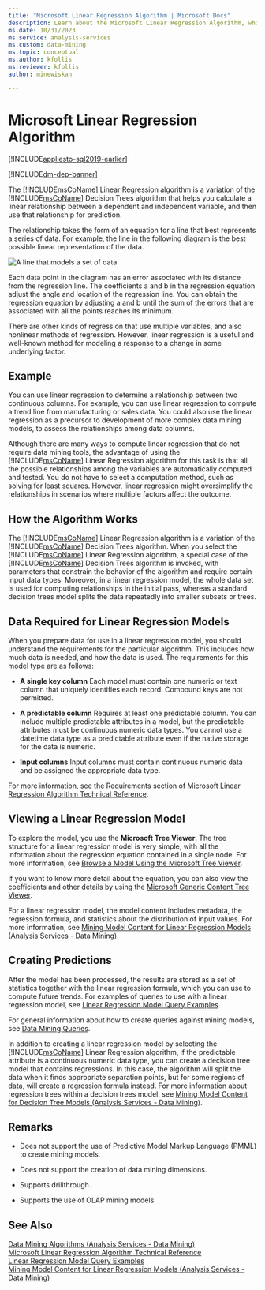 ```yaml
---
title: "Microsoft Linear Regression Algorithm | Microsoft Docs"
description: Learn about the Microsoft Linear Regression Algorithm, which calculates a linear relationship between a dependent and independent variable for prediction.
ms.date: 10/31/2023
ms.service: analysis-services
ms.custom: data-mining
ms.topic: conceptual
ms.author: kfollis
ms.reviewer: kfollis
author: minewiskan

---
```

# Microsoft Linear Regression Algorithm
[!INCLUDE[appliesto-sql2019-earlier](../includes/appliesto-sql2019-earlier.md)]

[!INCLUDE[dm-dep-banner](../includes/dm-dep-banner.md)]

  The [!INCLUDE[msCoName](../includes/msconame-md.md)] Linear Regression algorithm is a variation of the [!INCLUDE[msCoName](../includes/msconame-md.md)] Decision Trees algorithm that helps you calculate a linear relationship between a dependent and independent variable, and then use that relationship for prediction.  
  
 The relationship takes the form of an equation for a line that best represents a series of data. For example, the line in the following diagram is the best possible linear representation of the data.  
  
 ![A line that models a set of data](../../analysis-services/data-mining/media/linear-regression.png "A line that models a set of data")  
  
 Each data point in the diagram has an error associated with its distance from the regression line. The coefficients a and b in the regression equation adjust the angle and location of the regression line. You can obtain the regression equation by adjusting a and b until the sum of the errors that are associated with all the points reaches its minimum.  
  
 There are other kinds of regression that use multiple variables, and also nonlinear methods of regression. However, linear regression is a useful and well-known method for modeling a response to a change in some underlying factor.  
  
## Example  
 You can use linear regression to determine a relationship between two continuous columns. For example, you can use linear regression to compute a trend line from manufacturing or sales data. You could also use the linear regression as a precursor to development of more complex data mining models, to assess the relationships among data columns.  
  
 Although there are many ways to compute linear regression that do not require data mining tools, the advantage of using the [!INCLUDE[msCoName](../includes/msconame-md.md)] Linear Regression algorithm for this task is that all the possible relationships among the variables are automatically computed and tested. You do not have to select a computation method, such as solving for least squares. However, linear regression might oversimplify the relationships in scenarios where multiple factors affect the outcome.  
  
## How the Algorithm Works  
 The [!INCLUDE[msCoName](../includes/msconame-md.md)] Linear Regression algorithm is a variation of the [!INCLUDE[msCoName](../includes/msconame-md.md)] Decision Trees algorithm. When you select the [!INCLUDE[msCoName](../includes/msconame-md.md)] Linear Regression algorithm, a special case of the [!INCLUDE[msCoName](../includes/msconame-md.md)] Decision Trees algorithm is invoked, with parameters that constrain the behavior of the algorithm and require certain input data types. Moreover, in a linear regression model, the whole data set is used for computing relationships in the initial pass, whereas a standard decision trees model splits the data repeatedly into smaller subsets or trees.  
  
## Data Required for Linear Regression Models  
 When you prepare data for use in a linear regression model, you should understand the requirements for the particular algorithm. This includes how much data is needed, and how the data is used. The requirements for this model type are as follows:  
  
-   **A single key column** Each model must contain one numeric or text column that uniquely identifies each record. Compound keys are not permitted.  
  
-   **A predictable column** Requires at least one predictable column. You can include multiple predictable attributes in a model, but the predictable attributes must be continuous numeric data types. You cannot use a datetime data type as a predictable attribute even if the native storage for the data is numeric.  
  
-   **Input columns** Input columns must contain continuous numeric data and be assigned the appropriate data type.  
  
 For more information, see the Requirements section of [Microsoft Linear Regression Algorithm Technical Reference](../../analysis-services/data-mining/microsoft-linear-regression-algorithm-technical-reference.md).  
  
## Viewing a Linear Regression Model  
 To explore the model, you use the **Microsoft Tree Viewer**. The tree structure for a linear regression model is very simple, with all the information about the regression equation contained in a single node. For more information, see [Browse a Model Using the Microsoft Tree Viewer](../../analysis-services/data-mining/browse-a-model-using-the-microsoft-tree-viewer.md).  
  
 If you want to know more detail about the equation, you can also view the coefficients and other details by using the [Microsoft Generic Content Tree Viewer](../../analysis-services/data-mining/browse-a-model-using-the-microsoft-generic-content-tree-viewer.md).  
  
 For a linear regression model, the model content includes metadata, the regression formula, and statistics about the distribution of input values. For more information, see [Mining Model Content for Linear Regression Models &#40;Analysis Services - Data Mining&#41;](../../analysis-services/data-mining/mining-model-content-for-linear-regression-models-analysis-services-data-mining.md).  
  
## Creating Predictions  
 After the model has been processed, the results are stored as a set of statistics together with the linear regression formula, which you can use to compute future trends. For examples of queries to use with a linear regression model, see [Linear Regression Model Query Examples](../../analysis-services/data-mining/linear-regression-model-query-examples.md).  
  
 For general information about how to create queries against mining models, see [Data Mining Queries](../../analysis-services/data-mining/data-mining-queries.md).  
  
 In addition to creating a linear regression model by selecting the [!INCLUDE[msCoName](../includes/msconame-md.md)] Linear Regression algorithm, if the predictable attribute is a continuous numeric data type, you can create a decision tree model that contains regressions. In this case, the algorithm will split the data when it finds appropriate separation points, but for some regions of data, will create a regression formula instead. For more information about regression trees within a decision trees model, see [Mining Model Content for Decision Tree Models &#40;Analysis Services - Data Mining&#41;](../../analysis-services/data-mining/mining-model-content-for-decision-tree-models-analysis-services-data-mining.md).  
  
## Remarks  
  
-   Does not support the use of Predictive Model Markup Language (PMML) to create mining models.  
  
-   Does not support the creation of data mining dimensions.  
  
-   Supports drillthrough.  
  
-   Supports the use of OLAP mining models.  
  
## See Also  
 [Data Mining Algorithms &#40;Analysis Services - Data Mining&#41;](../../analysis-services/data-mining/data-mining-algorithms-analysis-services-data-mining.md)   
 [Microsoft Linear Regression Algorithm Technical Reference](../../analysis-services/data-mining/microsoft-linear-regression-algorithm-technical-reference.md)   
 [Linear Regression Model Query Examples](../../analysis-services/data-mining/linear-regression-model-query-examples.md)   
 [Mining Model Content for Linear Regression Models &#40;Analysis Services - Data Mining&#41;](../../analysis-services/data-mining/mining-model-content-for-linear-regression-models-analysis-services-data-mining.md)  
  
  
